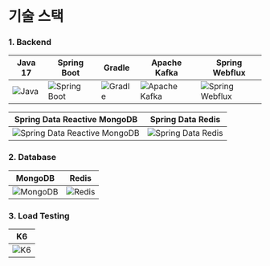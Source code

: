 # 기술 스택 <a id="기술-스택">

### 1. Backend <a id="1-backend"></a>

| Java 17 | Spring Boot | Gradle | Apache Kafka | Spring Webflux |
| - | - | - | - | - |
| ![Java](https://img.shields.io/badge/Java-17-007396.svg?&logo=java&color=red) | ![Spring Boot](https://img.shields.io/badge/Spring_Boot-3-6DB33F.svg?&logo=spring-boot&color=lightgreen) | ![Gradle](https://img.shields.io/badge/Gradle-02303A.svg?&logo=gradle) | ![Apache Kafka](https://img.shields.io/badge/Apache_Kafka-231F20.svg?&logo=apachekafka&logoColor=white) | ![Spring Webflux](https://img.shields.io/badge/Spring_Webflux-6DB33F.svg?&logo=spring&logoColor=white) |

| Spring Data Reactive MongoDB | Spring Data Redis |
| - | - |
| ![Spring Data Reactive MongoDB](https://img.shields.io/badge/Spring_Data_Reactive_MongoDB-47A248.svg) | ![Spring Data Redis](https://img.shields.io/badge/Spring_Data_Redis-FF4438.svg) |

### 2. Database <a id="2-database"></a>

| MongoDB | Redis |
| - | - |
| ![MongoDB](https://img.shields.io/badge/MongoDB-47A248.svg?&logo=mongodb&logoColor=white) | ![Redis](https://img.shields.io/badge/Redis-FF4438.svg?&logo=redis&logoColor=white) |

### 3. Load Testing <a id="3-load-testing"></a>

| K6 |
| - |
| ![K6](https://img.shields.io/badge/K6-7D64FF.svg?&logo=k6&logoColor=white) |
